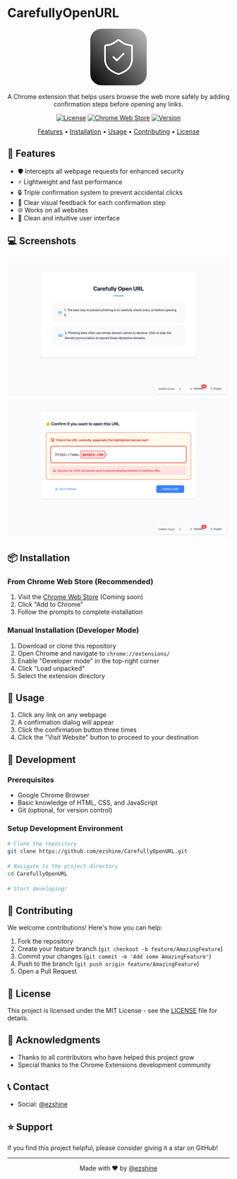 # CarefullyOpenURL

<div align="center">

![CarefullyOpenURL Logo](assets/logo128.png)

A Chrome extension that helps users browse the web more safely by adding confirmation steps before opening any links.

[![License](https://img.shields.io/badge/license-MIT-blue.svg)](LICENSE)
[![Chrome Web Store](https://img.shields.io/badge/Chrome-Extension-green.svg)](https://chrome.google.com/webstore)
[![Version](https://img.shields.io/badge/version-1.0.0-brightgreen.svg)](https://github.com/yourusername/CarefulOpenLink/releases)

[Features](#features) • [Installation](#installation) • [Usage](#usage) • [Contributing](#contributing) • [License](#license)

</div>

## 🌟 Features

- 🛡️ Intercepts all webpage requests for enhanced security
- ⚡ Lightweight and fast performance
- 🔒 Triple confirmation system to prevent accidental clicks
- 👀 Clear visual feedback for each confirmation step
- 🌐 Works on all websites
- 🎨 Clean and intuitive user interface

## 💻 Screenshots

![Screenshot 1: Confirmation Dialog](screenshot01.png)
![Screenshot 2: Settings Panel](screenshot02.png)

## 📦 Installation

### From Chrome Web Store (Recommended)
1. Visit the [Chrome Web Store](https://chrome.google.com/webstore) (Coming soon)
2. Click "Add to Chrome"
3. Follow the prompts to complete installation

### Manual Installation (Developer Mode)
1. Download or clone this repository
2. Open Chrome and navigate to `chrome://extensions/`
3. Enable "Developer mode" in the top-right corner
4. Click "Load unpacked"
5. Select the extension directory

## 🚀 Usage

1. Click any link on any webpage
2. A confirmation dialog will appear
3. Click the confirmation button three times
4. Click the "Visit Website" button to proceed to your destination

## 🔧 Development

### Prerequisites
- Google Chrome Browser
- Basic knowledge of HTML, CSS, and JavaScript
- Git (optional, for version control)

### Setup Development Environment
```bash
# Clone the repository
git clone https://github.com/ezshine/CarefullyOpenURL.git

# Navigate to the project directory
cd CarefullyOpenURL

# Start developing!
```

## 🤝 Contributing

We welcome contributions! Here's how you can help:

1. Fork the repository
2. Create your feature branch (`git checkout -b feature/AmazingFeature`)
3. Commit your changes (`git commit -m 'Add some AmazingFeature'`)
4. Push to the branch (`git push origin feature/AmazingFeature`)
5. Open a Pull Request

## 📝 License

This project is licensed under the MIT License - see the [LICENSE](LICENSE) file for details.

## 🙏 Acknowledgments

- Thanks to all contributors who have helped this project grow
- Special thanks to the Chrome Extensions development community

## 📞 Contact

- Social: [@ezshine](https://x.com/intent/follow?screen_name=ezshine)

## ⭐ Support

If you find this project helpful, please consider giving it a star on GitHub!

---

<div align="center">
Made with ❤️ by <a href='https://x.com/intent/follow?screen_name=ezshine'>@ezshine</a>
</div>